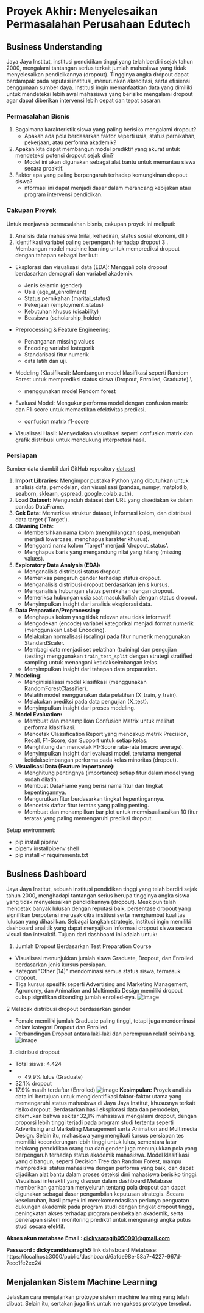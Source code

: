# Proyek Akhir: Menyelesaikan Permasalahan Perusahaan Edutech

## Business Understanding
Jaya Jaya Institut, institusi pendidikan tinggi yang telah berdiri sejak tahun 2000, mengalami tantangan serius terkait jumlah mahasiswa yang tidak menyelesaikan pendidikannya (dropout). Tingginya angka dropout dapat berdampak pada reputasi institusi, menurunkan akreditasi, serta efisiensi penggunaan sumber daya.
Institusi ingin memanfaatkan data yang dimiliki untuk mendeteksi lebih awal mahasiswa yang berisiko mengalami dropout agar dapat diberikan intervensi lebih cepat dan tepat sasaran.

### Permasalahan Bisnis
1. Bagaimana karakteristik siswa yang paling berisiko mengalami dropout?
   - Apakah ada pola berdasarkan faktor seperti usia, status pernikahan, pekerjaan, atau performa akademik?
2. Apakah kita dapat membangun model prediktif yang akurat untuk mendeteksi potensi dropout sejak dini?
   - Model ini akan digunakan sebagai alat bantu untuk memantau siswa secara proaktif.
3. Faktor apa yang paling berpengaruh terhadap kemungkinan dropout siswa?
   - nformasi ini dapat menjadi dasar dalam merancang kebijakan atau program intervensi pendidikan.


### Cakupan Proyek
Untuk menjawab permasalahan bisnis, cakupan proyek ini meliputi:
1. Analisis data mahasiswa (nilai, kehadiran, status sosial ekonomi, dll.)
2. Identifikasi variabel paling berpengaruh terhadap dropout
3 . Membangun model machine learning untuk memprediksi dropout
  dengan tahapan sebagai berikut:
- Eksplorasi dan visualisasi data (EDA): Menggali pola dropout berdasarkan demografi dan variabel akademik.
   - Jenis kelamin (gender)
   - Usia (age_at_enrollment)
   - Status pernikahan (marital_status)
   - Pekerjaan (employment_status)
   - Kebutuhan khusus (disability)
   - Beasiswa (scholarship_holder)
     
- Preprocessing & Feature Engineering:
     - Penanganan missing values
     - Encoding variabel kategorik
     - Standarisasi fitur numerik
     -  data latih dan uji.
- Modeling (Klasifikasi): Membangun model klasifikasi seperti Random Forest untuk memprediksi status siswa (Dropout, Enrolled, Graduate).\
     - menggunakan model Rendom forest
- Evaluasi Model: Mengukur performa model dengan confusion matrix dan F1-score untuk memastikan efektivitas prediksi.
     - confusion matrix f1-score
- Visualisasi Hasil: Menyediakan visualisasi seperti confusion matrix dan grafik distribusi untuk mendukung interpretasi hasil.

 
### Persiapan

Sumber data diambil dari GitHub repository [dataset](https://github.com/DickySaragih/data_science_02/blob/main/Students_Performance.csv)

1.  **Import Libraries:** Mengimpor pustaka Python yang dibutuhkan untuk analisis data, pemodelan, dan visualisasi (pandas, numpy, matplotlib, seaborn, sklearn, gspread, google.colab.auth).
2.  **Load Dataset:** Mengunduh dataset dari URL yang disediakan ke dalam pandas DataFrame.
3.  **Cek Data:** Memeriksa struktur dataset, informasi kolom, dan distribusi data target ('Target').
4.  **Cleaning Data:**
    *   Membersihkan nama kolom (menghilangkan spasi, mengubah menjadi lowercase, menghapus karakter khusus).
    *   Mengganti nama kolom 'Target' menjadi 'dropout\_status'.
    *   Menghapus baris yang mengandung nilai yang hilang (missing values).
5.  **Exploratory Data Analysis (EDA):**
    *   Menganalisis distribusi status dropout.
    *   Memeriksa pengaruh gender terhadap status dropout.
    *   Menganalisis distribusi dropout berdasarkan jenis kursus.
    *   Menganalisis hubungan status pernikahan dengan dropout.
    *   Memeriksa hubungan usia saat masuk kuliah dengan status dropout.
    *   Menyimpulkan insight dari analisis eksplorasi data.
6.  **Data Preparation/Preprocessing:**
    *   Menghapus kolom yang tidak relevan atau tidak informatif.
    *   Mengodekan (encode) variabel kategorikal menjadi format numerik (menggunakan Label Encoding).
    *   Melakukan normalisasi (scaling) pada fitur numerik menggunakan StandardScaler.
    *   Membagi data menjadi set pelatihan (training) dan pengujian (testing) menggunakan `train_test_split` dengan strategi stratified sampling untuk menangani ketidakseimbangan kelas.
    *   Menyimpulkan insight dari tahapan data preparation.
7.  **Modeling:**
    *   Menginisialisasi model klasifikasi (menggunakan RandomForestClassifier).
    *   Melatih model menggunakan data pelatihan (X\_train, y\_train).
    *   Melakukan prediksi pada data pengujian (X\_test).
    *   Menyimpulkan insight dari proses modeling.
8.  **Model Evaluation:**
    *   Membuat dan menampilkan Confusion Matrix untuk melihat performa klasifikasi.
    *   Mencetak Classification Report yang mencakup metrik Precision, Recall, F1-Score, dan Support untuk setiap kelas.
    *   Menghitung dan mencetak F1-Score rata-rata (macro average).
    *   Menyimpulkan insight dari evaluasi model, terutama mengenai ketidakseimbangan performa pada kelas minoritas (dropout).
9.  **Visualisasi Data (Feature Importance):**
    *   Menghitung pentingnya (importance) setiap fitur dalam model yang sudah dilatih.
    *   Membuat DataFrame yang berisi nama fitur dan tingkat kepentingannya.
    *   Mengurutkan fitur berdasarkan tingkat kepentingannya.
    *   Mencetak daftar fitur teratas yang paling penting.
    *   Membuat dan menampilkan bar plot untuk memvisualisasikan 10 fitur teratas yang paling memengaruhi prediksi dropout.

Setup environment:

- pip install pipenv
- pipenv installpipenv shell
- pip install -r requirements.txt

## Business Dashboard
Jaya Jaya Institut, sebuah institusi pendidikan tinggi yang telah berdiri sejak tahun 2000, menghadapi tantangan serius berupa tingginya angka siswa yang tidak menyelesaikan pendidikannya (dropout). Meskipun telah mencetak banyak lulusan dengan reputasi baik, persentase dropout yang signifikan berpotensi merusak citra institusi serta menghambat kualitas lulusan yang dihasilkan.
Sebagai langkah strategis, institusi ingin memiliki dashboard analitik yang dapat menyajikan informasi dropout siswa secara visual dan interaktif. Tujuan dari dashboard ini adalah untuk:
1. Jumlah Dropout Berdasarkan Test Preparation Course
- Visualisasi menunjukkan jumlah siswa Graduate, Dropout, dan Enrolled berdasarkan jenis kursus persiapan.
- Kategori "Other (14)" mendominasi semua status siswa, termasuk dropout.
- Tiga kursus spesifik seperti Advertising and Marketing Management, Agronomy, dan Animation and Multimedia Design memiliki dropout cukup signifikan dibanding jumlah enrolled-nya.
![image](https://github.com/user-attachments/assets/9868ec5c-f79e-4e6f-9239-45f5d721d529)

2 Melacak distribusi dropout berdasarkan gender
- Female memiliki jumlah Graduate paling tinggi, tetapi juga mendominasi dalam kategori Dropout dan Enrolled.
- Perbandingan Dropout antara laki-laki dan perempuan relatif seimbang.
  ![image](https://github.com/user-attachments/assets/93b014bf-aeec-4274-bb78-3f410e5eae49)

3. distribusi dropout
- Total siswa: 4.424
- - 49.9% lulus (Graduate)
- 32.1% dropout
- 17.9% masih terdaftar (Enrolled)
  ![image](https://github.com/user-attachments/assets/01ec5e3a-aba7-4c48-b4aa-0ba17b3cffe8)
**Kesimpulan:**
  Proyek analisis data ini bertujuan untuk mengidentifikasi faktor-faktor utama yang memengaruhi status mahasiswa di Jaya Jaya Institut, khususnya terkait risiko dropout. Berdasarkan hasil eksplorasi data dan pemodelan, ditemukan bahwa sekitar 32,1% mahasiswa mengalami dropout, dengan proporsi lebih tinggi terjadi pada program studi tertentu seperti Advertising and Marketing Management serta Animation and Multimedia Design. Selain itu, mahasiswa yang mengikuti kursus persiapan tes memiliki kecenderungan lebih tinggi untuk lulus, sementara latar belakang pendidikan orang tua dan gender juga menunjukkan pola yang berpengaruh terhadap status akademik mahasiswa.
Model klasifikasi yang dibangun, seperti Decision Tree dan Random Forest, mampu memprediksi status mahasiswa dengan performa yang baik, dan dapat dijadikan alat bantu dalam proses deteksi dini mahasiswa berisiko tinggi. Visualisasi interaktif yang disusun dalam dashboard Metabase memberikan gambaran menyeluruh tentang pola dropout dan dapat digunakan sebagai dasar pengambilan keputusan strategis.
Secara keseluruhan, hasil proyek ini merekomendasikan perlunya penguatan dukungan akademik pada program studi dengan tingkat dropout tinggi, peningkatan akses terhadap program pembekalan akademik, serta penerapan sistem monitoring prediktif untuk mengurangi angka putus studi secara efektif.

**Akses akun metabase**
**Email : dickysaragih050901@gmail.com**

**Password : dickycandidsaragih5**
link dahsboard Metabase: https://localhost:3000/public/dashboard/6afde98e-58a7-4227-967d-7ecc1fe2ec24


## Menjalankan Sistem Machine Learning
Jelaskan cara menjalankan protoype sistem machine learning yang telah dibuat. Selain itu, sertakan juga link untuk mengakses prototype tersebut.



